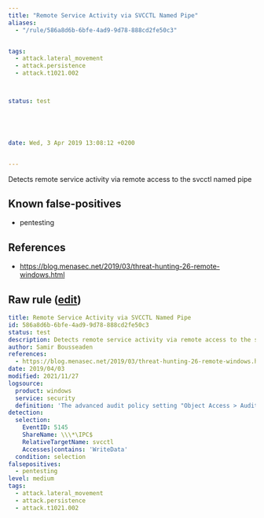 ```yaml
---
title: "Remote Service Activity via SVCCTL Named Pipe"
aliases:
  - "/rule/586a8d6b-6bfe-4ad9-9d78-888cd2fe50c3"


tags:
  - attack.lateral_movement
  - attack.persistence
  - attack.t1021.002



status: test





date: Wed, 3 Apr 2019 13:08:12 +0200


---
```


Detects remote service activity via remote access to the svcctl named pipe

<!--more-->


## Known false-positives

* pentesting



## References

* https://blog.menasec.net/2019/03/threat-hunting-26-remote-windows.html


## Raw rule ([edit](https://github.com/SigmaHQ/sigma/edit/master/rules/windows/builtin/security/win_svcctl_remote_service.yml))
```yaml
title: Remote Service Activity via SVCCTL Named Pipe
id: 586a8d6b-6bfe-4ad9-9d78-888cd2fe50c3
status: test
description: Detects remote service activity via remote access to the svcctl named pipe
author: Samir Bousseaden
references:
  - https://blog.menasec.net/2019/03/threat-hunting-26-remote-windows.html
date: 2019/04/03
modified: 2021/11/27
logsource:
  product: windows
  service: security
  definition: 'The advanced audit policy setting "Object Access > Audit Detailed File Share" must be configured for Success/Failure'
detection:
  selection:
    EventID: 5145
    ShareName: \\\*\IPC$
    RelativeTargetName: svcctl
    Accesses|contains: 'WriteData'
  condition: selection
falsepositives:
  - pentesting
level: medium
tags:
  - attack.lateral_movement
  - attack.persistence
  - attack.t1021.002

```
